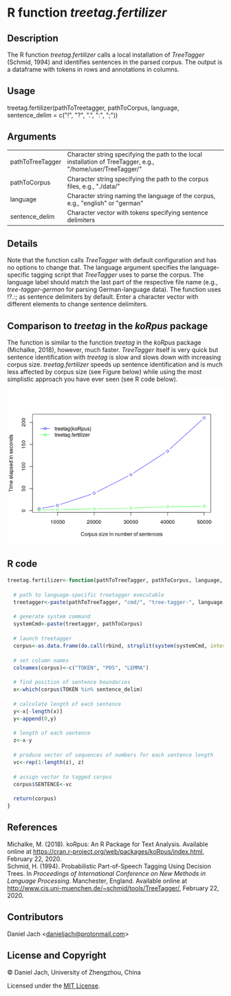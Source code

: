 R function *treetag.fertilizer*
================

Description
-----------

The R function *treetag.fertilizer* calls a local installation of *TreeTagger* (Schmid, 1994) and identifies sentences in the parsed corpus. The output is a dataframe with tokens in rows and annotations in columns.

Usage
-----

treetag.fertilizer(pathToTreetagger, pathToCorpus, language, sentence\_delim = c("!", "?", ".", ":", ";"))

Arguments
---------

<table>
<colgroup>
<col width="9%" />
<col width="90%" />
</colgroup>
<tbody>
<tr class="odd">
<td>pathToTreeTagger</td>
<td>Character string specifying the path to the local installation of TreeTagger, e.g., &quot;/home/user/TreeTagger/&quot;</td>
</tr>
<tr class="even">
<td>pathToCorpus</td>
<td>Character string specifying the path to the corpus files, e.g., &quot;./data/&quot;</td>
</tr>
<tr class="odd">
<td>language</td>
<td>Character string naming the language of the corpus, e.g., &quot;english&quot; or &quot;german&quot;</td>
</tr>
<tr class="even">
<td>sentence_delim</td>
<td>Character vector with tokens specifying sentence delimiters</td>
</tr>
</tbody>
</table>

Details
-------

Note that the function calls *TreeTagger* with default configuration and has no options to change that. The language argument specifies the language-specific tagging script that *TreeTagger* uses to parse the corpus. The language label should match the last part of the respective file name (e.g., *tree-tagger-german* for parsing German-language data). The function uses !?.:; as sentence delimiters by default. Enter a character vector with different elements to change sentence delimiters.

Comparison to *treetag* in the *koRpus* package
-----------------------------------------------

The function is similar to the function *treetag* in the *koRpus* package (Michalke, 2018), however, much faster. *TreeTagger* itself is very quick but sentence identification with *treetag* is slow and slows down with increasing corpus size. *treetag.fertilizer* speeds up sentence identification and is much less affected by corpus size (see Figure below) while using the most simplistic approach you have ever seen (see R code below).

![](README_files/figure-markdown_github/plot-1.png)

R code
------

``` r
treetag.fertilizer<-function(pathToTreeTagger, pathToCorpus, language, sentence_delim = c("!", "?", ".", ":", ";")){
  
  # path to language-specific treetagger executable
  treetagger<-paste(pathToTreeTagger, "cmd/", "tree-tagger-", language, sep = "") 
  
  # generate system command
  systemCmd<-paste(treetagger, pathToCorpus) 
  
  # launch treetagger 
  corpus<-as.data.frame(do.call(rbind, strsplit(system(systemCmd, intern = TRUE), "\t")), stringsAsFactors = FALSE) 
  
  # set column names
  colnames(corpus)<-c("TOKEN", "POS", "LEMMA") 
  
  # find position of sentence boundaries
  x<-which(corpus$TOKEN %in% sentence_delim) 
  
  # calculate length of each sentence
  y<-x[-length(x)] 
  y<-append(0,y)
  
  # length of each sentence
  z<-x-y
  
  # produce vector of sequences of numbers for each sentence length
  vc<-rep(1:length(z), z) 
  
  # assign vector to tagged corpus
  corpus$SENTENCE<-vc 
  
  return(corpus)
}
```

References
----------

Michalke, M. (2018). koRpus: An R Package for Text Analysis. Available online at <https://cran.r-project.org/web/packages/koRpus/index.html>, February 22, 2020.<br> Schmid, H. (1994). Probabilistic Part-of-Speech Tagging Using Decision Trees. In *Proceedings of International Conference on New Methods in Language Processing*. Manchester, England. Available online at <http://www.cis.uni-muenchen.de/~schmid/tools/TreeTagger/>, February 22, 2020.

Contributors
------------

Daniel Jach &lt;danieljach@protonmail.com&gt;

License and Copyright
---------------------

© Daniel Jach, University of Zhengzhou, China

Licensed under the [MIT License](LICENSE).
